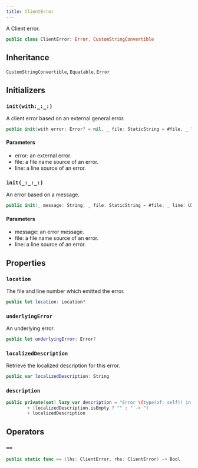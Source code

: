 ```yaml
---
title: ClientError
---
```


A Client error.

``` swift
public class ClientError: Error, CustomStringConvertible 
```

## Inheritance

`CustomStringConvertible`, `Equatable`, `Error`

## Initializers

### `init(with:_:_:)`

A client error based on an external general error.

``` swift
public init(with error: Error? = nil, _ file: StaticString = #file, _ line: UInt = #line) 
```

#### Parameters

  - error: an external error.
  - file: a file name source of an error.
  - line: a line source of an error.

### `init(_:_:_:)`

An error based on a message.

``` swift
public init(_ message: String, _ file: StaticString = #file, _ line: UInt = #line) 
```

#### Parameters

  - message: an error message.
  - file: a file name source of an error.
  - line: a line source of an error.

## Properties

### `location`

The file and line number which emitted the error.

``` swift
public let location: Location?
```

### `underlyingError`

An underlying error.

``` swift
public let underlyingError: Error?
```

### `localizedDescription`

Retrieve the localized description for this error.

``` swift
public var localizedDescription: String 
```

### `description`

``` swift
public private(set) lazy var description = "Error \(type(of: self)) in \(location?.file ?? ""):\(location?.line ?? 0)"
        + (localizedDescription.isEmpty ? "" : " -> ")
        + localizedDescription
```

## Operators

### `==`

``` swift
public static func == (lhs: ClientError, rhs: ClientError) -> Bool 
```
